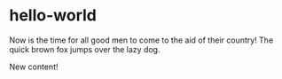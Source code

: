 # hello-world
Now is the time for all good men to come to the aid of their country!
The quick brown fox jumps over the lazy dog.

New content!

